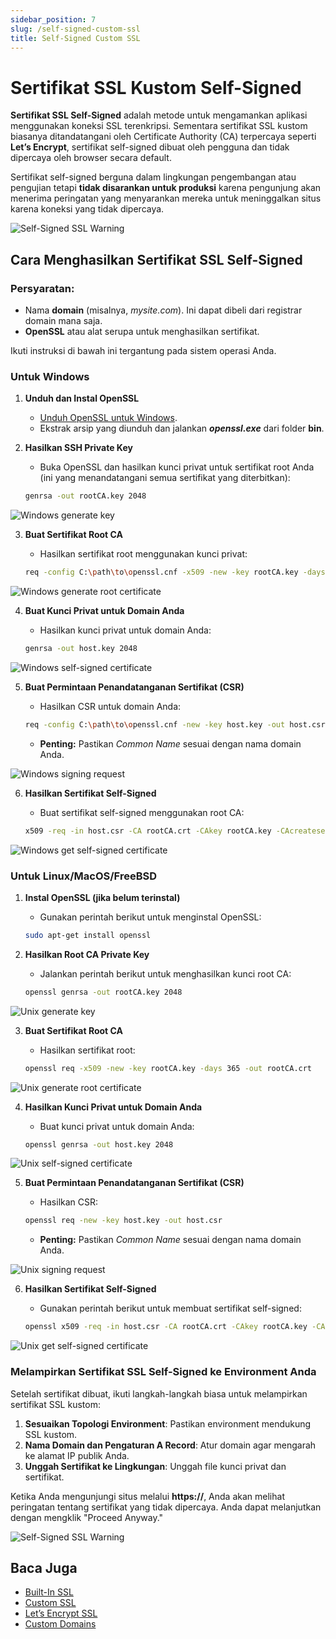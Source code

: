 ```yaml
---
sidebar_position: 7
slug: /self-signed-custom-ssl
title: Self-Signed Custom SSL
---
```


# Sertifikat SSL Kustom Self-Signed

**Sertifikat SSL Self-Signed** adalah metode untuk mengamankan aplikasi menggunakan koneksi SSL terenkripsi. Sementara sertifikat SSL kustom biasanya ditandatangani oleh Certificate Authority (CA) terpercaya seperti **Let’s Encrypt**, sertifikat self-signed dibuat oleh pengguna dan tidak dipercaya oleh browser secara default.

Sertifikat self-signed berguna dalam lingkungan pengembangan atau pengujian tetapi **tidak disarankan untuk produksi** karena pengunjung akan menerima peringatan yang menyarankan mereka untuk meninggalkan situs karena koneksi yang tidak dipercaya.

![Self-Signed SSL Warning](https://assets.dewacloud.com/dewacloud-docs/application_settings/SSL/self-signed-custom-ssl/01-ssl-warning.png)

## Cara Menghasilkan Sertifikat SSL Self-Signed

### Persyaratan:
- Nama **domain** (misalnya, _mysite.com_). Ini dapat dibeli dari registrar domain mana saja.
- **OpenSSL** atau alat serupa untuk menghasilkan sertifikat.

Ikuti instruksi di bawah ini tergantung pada sistem operasi Anda.

### Untuk Windows

1. **Unduh dan Instal OpenSSL**
   - [Unduh OpenSSL untuk Windows](https://code.google.com/archive/p/openssl-for-windows/downloads).
   - Ekstrak arsip yang diunduh dan jalankan _**openssl.exe**_ dari folder **bin**.

2. **Hasilkan SSH Private Key**
   - Buka OpenSSL dan hasilkan kunci privat untuk sertifikat root Anda (ini yang menandatangani semua sertifikat yang diterbitkan):

   ```bash
   genrsa -out rootCA.key 2048
   ```

![Windows generate key](https://assets.dewacloud.com/dewacloud-docs/application_settings/SSL/self-signed-custom-ssl/02-windows-generate-key.png)

3. **Buat Sertifikat Root CA**
   - Hasilkan sertifikat root menggunakan kunci privat:

   ```bash
   req -config C:\path\to\openssl.cnf -x509 -new -key rootCA.key -days 365 -out rootCA.crt
   ```

![Windows generate root certificate](https://assets.dewacloud.com/dewacloud-docs/application_settings/SSL/self-signed-custom-ssl/03-windows-generate-root-certificate.png)

4. **Buat Kunci Privat untuk Domain Anda**
   - Hasilkan kunci privat untuk domain Anda:

   ```bash
   genrsa -out host.key 2048
   ```

![Windows self-signed certificate](https://assets.dewacloud.com/dewacloud-docs/application_settings/SSL/self-signed-custom-ssl/04-windows-self-signed-certificate.png)

5. **Buat Permintaan Penandatanganan Sertifikat (CSR)**
   - Hasilkan CSR untuk domain Anda:

   ```bash
   req -config C:\path\to\openssl.cnf -new -key host.key -out host.csr
   ```

   - **Penting:** Pastikan _Common Name_ sesuai dengan nama domain Anda.

![Windows signing request](https://assets.dewacloud.com/dewacloud-docs/application_settings/SSL/self-signed-custom-ssl/05-windows-signing-request.png)

6. **Hasilkan Sertifikat Self-Signed**
   - Buat sertifikat self-signed menggunakan root CA:

   ```bash
   x509 -req -in host.csr -CA rootCA.crt -CAkey rootCA.key -CAcreateserial -out host.crt -days 365
   ```

![Windows get self-signed certificate](https://assets.dewacloud.com/dewacloud-docs/application_settings/SSL/self-signed-custom-ssl/06-windows-get-self-signed-certificate.png)

### Untuk Linux/MacOS/FreeBSD

1. **Instal OpenSSL (jika belum terinstal)**
   - Gunakan perintah berikut untuk menginstal OpenSSL:

   ```bash
   sudo apt-get install openssl
   ```

2. **Hasilkan Root CA Private Key**
   - Jalankan perintah berikut untuk menghasilkan kunci root CA:

   ```bash
   openssl genrsa -out rootCA.key 2048
   ```

![Unix generate key](https://assets.dewacloud.com/dewacloud-docs/application_settings/SSL/self-signed-custom-ssl/07-unix-generate-key.png)

3. **Buat Sertifikat Root CA**
   - Hasilkan sertifikat root:

   ```bash
   openssl req -x509 -new -key rootCA.key -days 365 -out rootCA.crt
   ```

![Unix generate root certificate](https://assets.dewacloud.com/dewacloud-docs/application_settings/SSL/self-signed-custom-ssl/08-unix-generate-root-certificate.png)

4. **Hasilkan Kunci Privat untuk Domain Anda**
   - Buat kunci privat untuk domain Anda:

   ```bash
   openssl genrsa -out host.key 2048
   ```

![Unix self-signed certificate](https://assets.dewacloud.com/dewacloud-docs/application_settings/SSL/self-signed-custom-ssl/09-unix-self-signed-certificate.png)

5. **Buat Permintaan Penandatanganan Sertifikat (CSR)**
   - Hasilkan CSR:

   ```bash
   openssl req -new -key host.key -out host.csr
   ```

   - **Penting:** Pastikan _Common Name_ sesuai dengan nama domain Anda.

![Unix signing request](https://assets.dewacloud.com/dewacloud-docs/application_settings/SSL/self-signed-custom-ssl/10-unix-signing-request.png)

6. **Hasilkan Sertifikat Self-Signed**
   - Gunakan perintah berikut untuk membuat sertifikat self-signed:

   ```bash
   openssl x509 -req -in host.csr -CA rootCA.crt -CAkey rootCA.key -CAcreateserial -out host.crt -days 365
   ```

![Unix get self-signed certificate](https://assets.dewacloud.com/dewacloud-docs/application_settings/SSL/self-signed-custom-ssl/11-unix-get-self-signed-certificate.png)

### Melampirkan Sertifikat SSL Self-Signed ke Environment Anda

Setelah sertifikat dibuat, ikuti langkah-langkah biasa untuk melampirkan sertifikat SSL kustom:
1. **Sesuaikan Topologi Environment**: Pastikan environment mendukung SSL kustom.
2. **Nama Domain dan Pengaturan A Record**: Atur domain agar mengarah ke alamat IP publik Anda.
3. **Unggah Sertifikat ke Lingkungan**: Unggah file kunci privat dan sertifikat.

Ketika Anda mengunjungi situs melalui **https://**, Anda akan melihat peringatan tentang sertifikat yang tidak dipercaya. Anda dapat melanjutkan dengan mengklik "Proceed Anyway."

![Self-Signed SSL Warning](https://assets.dewacloud.com/dewacloud-docs/application_settings/SSL/self-signed-custom-ssl/12-ssl-warning-2.png)

## Baca Juga

- [Built-In SSL](https://docs.dewacloud.com/docs/built-in-ssl/)
- [Custom SSL](https://docs.dewacloud.com/docs/custom-ssl/)
- [Let’s Encrypt SSL](https://www.virtuozzo.com/company/blog/free-ssl-certificates-with-lets-encrypt/)
- [Custom Domains](https://docs.dewacloud.com/docs/custom-domains/)